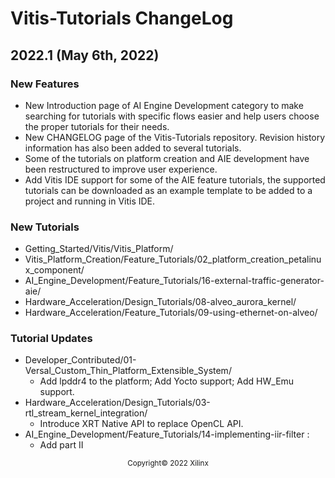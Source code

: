 # Vitis-Tutorials ChangeLog
## 2022.1 (May 6th, 2022)

### New Features
+ New Introduction page of AI Engine Development category to make searching for tutorials with specific flows easier and help users choose the proper tutorials for their needs.
+ New CHANGELOG page of the Vitis-Tutorials repository. Revision history information has also been added to several tutorials. 
+ Some of the tutorials on platform creation and AIE development have been restructured to improve user experience.
+ Add Vitis IDE support for some of the AIE feature tutorials, the supported tutorials can be downloaded as an example template to be added to a project and running in Vitis IDE.

### New Tutorials 
- Getting_Started/Vitis/Vitis_Platform/
- Vitis_Platform_Creation/Feature_Tutorials/02_platform_creation_petalinux_component/	
- AI_Engine_Development/Feature_Tutorials/16-external-traffic-generator-aie/
- Hardware_Acceleration/Design_Tutorials/08-alveo_aurora_kernel/
- Hardware_Acceleration/Feature_Tutorials/09-using-ethernet-on-alveo/

### Tutorial Updates
- Developer_Contributed/01-Versal_Custom_Thin_Platform_Extensible_System/  
    * Add lpddr4 to the platform; Add Yocto support; Add HW_Emu support. 
- Hardware_Acceleration/Design_Tutorials/03-rtl_stream_kernel_integration/ 
    * Introduce XRT Native API to replace OpenCL API.
- AI_Engine_Development/Feature_Tutorials/14-implementing-iir-filter :
    * Add part II 




<p align="center"><sup>Copyright&copy; 2022 Xilinx</sup></p>


